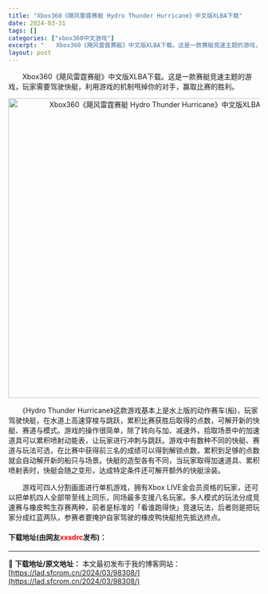 ```yaml
---
title: "Xbox360《飓风雷霆赛艇 Hydro Thunder Hurricane》中文版XLBA下载"
date: 2024-03-31
tags: []
categories: ["xbox360中文游戏"]
excerpt: "　　Xbox360《飓风雷霆赛艇》中文版XLBA下载。这是一款赛艇竞速主题的游戏，玩家需要驾驶快艇，利用游戏的机制甩掉你的对手，赢取比赛的胜利。 　　《Hydro Thunder Hurricane》这款游戏基本上是水上版的动作赛车(船)，玩家驾驶快艇，在水道上高速穿梭与跳跃，累积比赛获胜后取得的点&hellip;"
layout: post
---
```


 <p>　　Xbox360《飓风雷霆赛艇》中文版XLBA下载。这是一款赛艇竞速主题的游戏，玩家需要驾驶快艇，利用游戏的机制甩掉你的对手，赢取比赛的胜利。</p> <p align="center"><img align="" border="0" src="https://lad.sfcrom.cn/wp-content/uploads/2024/03/20240330_660840ee139e3.jpg" width="600" alt="Xbox360《飓风雷霆赛艇 Hydro Thunder Hurricane》中文版XLBA下载" /></p> <p>　　《Hydro Thunder Hurricane》这款游戏基本上是水上版的动作赛车(船)，玩家驾驶快艇，在水道上高速穿梭与跳跃，累积比赛获胜后取得的点数，可解开新的快艇、赛道与模式。游戏的操作很简单，除了转向与加、减速外，拾取场景中的加速道具可以累积喷射动能表，让玩家进行冲刺与跳跃。游戏中有数种不同的快艇、赛道与玩法可选，在比赛中获得前三名的成绩可以得到解锁点数，累积到足够的点数就会自动解开新的船只与场景。快艇的造型各有不同，当玩家取得加速道具、累积喷射表时，快艇会随之变形，达成特定条件还可解开额外的快艇涂装。</p> <p>　　游戏可四人分割画面进行单机游戏，拥有Xbox LIVE金会员资格的玩家，还可以把单机四人全部带至线上同乐，同场最多支援八名玩家。多人模式的玩法分成竞速赛与橡皮鸭生存赛两种，前者是标准的「看谁跑得快」竞速玩法，后者则是把玩家分成红蓝两队，参赛者要掩护自家驾驶的橡皮鸭快艇抢先抵达终点。</p> <p><h4>下载地址(由网友<font color="red">xxsdrc</font>发布)：</h4></p> 

---
📖 **下载地址/原文地址：** 本文最初发布于我的博客网站：[https://lad.sfcrom.cn/2024/03/98308/](https://lad.sfcrom.cn/2024/03/98308/)
